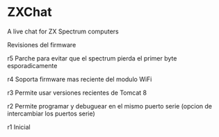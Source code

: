 # ZXChat
A live chat for ZX Spectrum computers


Revisiones del firmware

r5 Parche para evitar que el spectrum pierda el primer byte esporadicamente

r4 Soporta firmware mas reciente del modulo WiFi

r3 Permite usar versiones recientes de Tomcat 8

r2 Permite programar y debuguear en el mismo puerto serie (opcion de intercambiar los puertos serie)

r1 Inicial